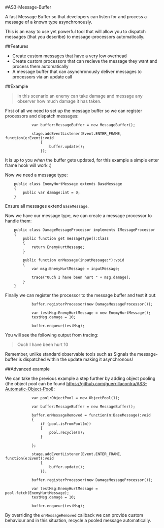 #AS3-Message-Buffer

A fast Message Buffer so that developers can listen for and process a message of a known type asynchronously.

This is an easy to use yet powerful tool that will allow you to dispatch messages (that you describe) to
message-processors automatically.

##Features

* Create custom messages that have a very low overhead
* Create custom processors that can recieve the message they want and process them automatically
* A message buffer that can asynchronously deliver messages to processors via an update call


##Example

>In this scenario an enemy can take damage and message any observer how much damage it has taken.

First of all we need to set up the message buffer so we can register processors
and dispatch messages:

```
			var buffer:MessageBuffer = new MessageBuffer();
			
			stage.addEventListener(Event.ENTER_FRAME, function(e:Event):void
				{
					buffer.update();
				});
```

It is up to you *when* the buffer gets updated, for this example a simple enter frame hook will work :)


Now we need a message type:

```
	public class EnemyHurtMessage extends BaseMessage 
	{
		public var damage:int = 0;
	}
```

Ensure all messages extend `BaseMessage`.

Now we have our message type, we can create a message processor to handle them:

```
	public class DamageMessageProcessor implements IMessageProcessor
	{
		public function get messageType():Class
		{
			return EnemyHurtMessage;
		}
		
		public function onMessage(inputMessage:*):void
		{
			var msg:EnemyHurtMessage = inputMessage;
			
			trace("Ouch I have been hurt " + msg.damage);
		}
	}
```

Finally we can register the processor to the message buffer and test it out:

```
			buffer.registerProcessor(new DamageMessageProcessor());
		
			var testMsg:EnemyHurtMessage = new EnemyHurtMessage();
			testMsg.damage = 10;
			
			buffer.enqueue(testMsg);
```

You will see the following output from tracing:

>Ouch I have been hurt 10

Remember, unlike standard observable tools such as Signals the message-buffer
is dispatched within the update making it asynchronous!

##Advanced example

We can take the previous example a step further by adding object pooling
(the object pool can be found https://github.com/guerrillacontra/AS3-Automatic-Object-Pool):

```
			var pool:ObjectPool = new ObjectPool(1);
			
			var buffer:MessageBuffer = new MessageBuffer();
			
			buffer.onMessageRemoved = function(m:BaseMessage):void
			{
				if (pool.isFromPool(m))
				{
					pool.recycle(m);
				}
				
			};
			
			stage.addEventListener(Event.ENTER_FRAME, function(e:Event):void
				{
					buffer.update();
				});
			
			buffer.registerProcessor(new DamageMessageProcessor());
			
			var testMsg:EnemyHurtMessage = pool.fetch(EnemyHurtMessage);
			testMsg.damage = 10;
			
			buffer.enqueue(testMsg);
```

By overriding the ```onMessageRemoved``` callback we can provide custom behaviour
and in this situation, recycle a pooled message automatically.
